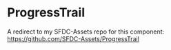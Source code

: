 # ProgressTrail
A redirect to my SFDC-Assets repo for this component:  https://github.com/SFDC-Assets/ProgressTrail
